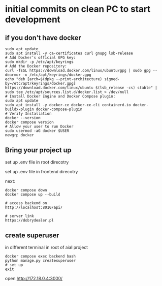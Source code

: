 # initial commits on clean PC to start development

## if you don't have docker
```
sudo apt update
sudo apt install -y ca-certificates curl gnupg lsb-release
# Add Docker’s official GPG key:
sudo mkdir -p /etc/apt/keyrings
# Add the Docker repository:
curl -fsSL https://download.docker.com/linux/ubuntu/gpg | sudo gpg --dearmor -o /etc/apt/keyrings/docker.gpg
echo "deb [arch=$(dpkg --print-architecture) signed-by=/etc/apt/keyrings/docker.gpg] https://download.docker.com/linux/ubuntu $(lsb_release -cs) stable" | sudo tee /etc/apt/sources.list.d/docker.list > /dev/null
# Install Docker Engine and Docker Compose plugin:
sudo apt update
sudo apt install -y docker-ce docker-ce-cli containerd.io docker-buildx-plugin docker-compose-plugin
# Verify Installation
docker --version
docker compose version
# Allow your user to run Docker
sudo usermod -aG docker $USER
newgrp docker
```

## Bring your project up
set up .env file in root direcotry

set up .env file in frontend direcotry

next:
```
docker compose down
docker compose up --build

# access backend on 
http://localhost:8010/api/

# server link
https://dobrydealer.pl
```

## create superuser
in different terminal in root of aial project
```
docker compose exec backend bash
python manage.py createsuperuser
# set up
exit
```

open http://172.18.0.4:3000/